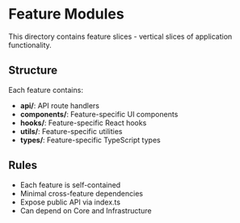 # Feature Modules

This directory contains feature slices - vertical slices of application functionality.

## Structure

Each feature contains:
- **api/**: API route handlers
- **components/**: Feature-specific UI components
- **hooks/**: Feature-specific React hooks
- **utils/**: Feature-specific utilities
- **types/**: Feature-specific TypeScript types

## Rules

- Each feature is self-contained
- Minimal cross-feature dependencies
- Expose public API via index.ts
- Can depend on Core and Infrastructure
